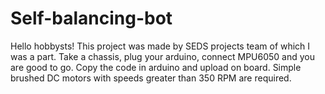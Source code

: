 # Self-balancing-bot
Hello hobbysts! This project was made by SEDS projects team of which I was a part. Take a chassis, plug your arduino, connect MPU6050 and
you are good to go. 
Copy the code in arduino and upload on board. Simple brushed DC motors with speeds greater than 350 RPM are required. 
